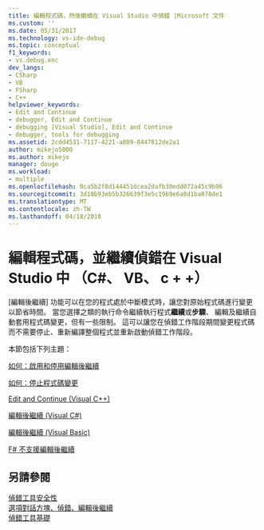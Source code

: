 ```yaml
---
title: 編輯程式碼，然後繼續在 Visual Studio 中偵錯 |Microsoft 文件
ms.custom: ''
ms.date: 05/31/2017
ms.technology: vs-ide-debug
ms.topic: conceptual
f1_keywords:
- vs.debug.enc
dev_langs:
- CSharp
- VB
- FSharp
- C++
helpviewer_keywords:
- Edit and Continue
- debugger, Edit and Continue
- debugging [Visual Studio], Edit and Continue
- debugger, tools for debugging
ms.assetid: 2cdd4531-7117-4221-a809-8447812de2a1
author: mikejo5000
ms.author: mikejo
manager: douge
ms.workload:
- multiple
ms.openlocfilehash: 0ca5b2f8d144451dcea2dafb30edd072a45c9b96
ms.sourcegitcommit: 3d10b93eb5b326639f3e5c19b9e6a8d1ba078de1
ms.translationtype: MT
ms.contentlocale: zh-TW
ms.lasthandoff: 04/18/2018
---
```

# <a name="edit-code-and-continue-debugging-in-visual-studio-c-vb-c"></a>編輯程式碼，並繼續偵錯在 Visual Studio 中 （C#、 VB、 c + +）
[編輯後繼續] 功能可以在您的程式處於中斷模式時，讓您對原始程式碼進行變更以節省時間。 當您選擇之類的執行命令繼續執行程式**繼續**或**步驟**、 編輯及繼續自動套用程式碼變更，但有一些限制。 這可以讓您在偵錯工作階段期間變更程式碼而不需要停止、重新編譯整個程式並重新啟動偵錯工作階段。  
  
 本節包括下列主題：   
  
 [如何：啟用和停用編輯後繼續](../debugger/how-to-enable-and-disable-edit-and-continue.md)  
  
 [如何：停止程式碼變更](../debugger/how-to-stop-code-changes.md)   
  
 [Edit and Continue (Visual C++)](../debugger/edit-and-continue-visual-cpp.md)  
  
 [編輯後繼續 (Visual C#)](../debugger/edit-and-continue-visual-csharp.md)  
  
 [編輯後繼續 (Visual Basic)](../debugger/edit-and-continue-visual-basic.md)  
  
 [F# 不支援編輯後繼續](../debugger/edit-and-continue-not-supported-for-f-hash.md)  
  
## <a name="see-also"></a>另請參閱  
 [偵錯工具安全性](../debugger/debugger-security.md)   
 [選項對話方塊、偵錯、編輯後繼續](http://msdn.microsoft.com/Library/009d225f-ef65-463f-a146-e4c518f86103)   
 [偵錯工具基礎](../debugger/debugger-basics.md)